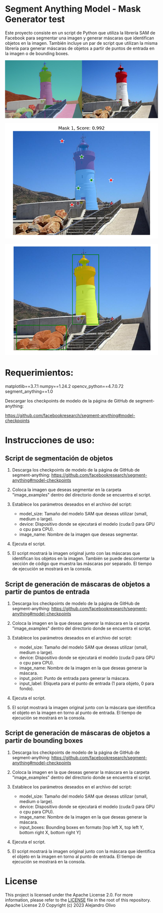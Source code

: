 # Segment Anything Model - Mask Generator test

Este proyecto consiste en un script de Python que utiliza la librería SAM de Facebook para segmentar una imagen y generar máscaras que identifican objetos en la imagen. También incluye un par de script que utilizan la misma librería para generar máscaras de objetos a partir de puntos de entrada en la imagen o de bounding boxes.

![Ejemplo: Faro de Navidad, Cartagena, España](screenshots/example.png)

![Ejemplo: Faro de Navidad, Cartagena, España](screenshots/example-predictor-multiple-points.png)

![Ejemplo: Faro de Navidad, Cartagena, España](screenshots/example-predictor-multiple-boxes.png)

# Requerimientos:

matplotlib==3.7.1
numpy==1.24.2
opencv_python==4.7.0.72
segment_anything==1.0

Descargar los checkpoints de modelo de la página de GitHub de segment-anything:

https://github.com/facebookresearch/segment-anything#model-checkpoints

# Instrucciones de uso:

## Script de segmentación de objetos
1. Descarga los checkpoints de modelo de la página de GitHub de segment-anything: https://github.com/facebookresearch/segment-anything#model-checkpoints

2. Coloca la imagen que deseas segmentar en la carpeta "image_examples" dentro del directorio donde se encuentra el script.

3. Establece los parámetros deseados en el archivo del script:

    - model_size: Tamaño del modelo SAM que deseas utilizar (small, medium o large).
    - device: Dispositivo donde se ejecutará el modelo (cuda:0 para GPU o cpu para CPU).
    - image_name: Nombre de la imagen que deseas segmentar.

4. Ejecuta el script.

5. El script mostrará la imagen original junto con las máscaras que identifican los objetos en la imagen. También se puede descomentar la sección de código que muestra las máscaras por separado. El tiempo de ejecución se mostrará en la consola.

## Script de generación de máscaras de objetos a partir de puntos de entrada
1. Descarga los checkpoints de modelo de la página de GitHub de segment-anything: https://github.com/facebookresearch/segment-anything#model-checkpoints

2. Coloca la imagen en la que deseas generar la máscara en la carpeta "image_examples" dentro del directorio donde se encuentra el script.

3. Establece los parámetros deseados en el archivo del script:

    - model_size: Tamaño del modelo SAM que deseas utilizar (small, medium o large).
    - device: Dispositivo donde se ejecutará el modelo (cuda:0 para GPU o cpu para CPU).
    - image_name: Nombre de la imagen en la que deseas generar la máscara.
    - input_point: Punto de entrada para generar la máscara.
    - input_label: Etiqueta para el punto de entrada (1 para objeto, 0 para fondo).
    
4. Ejecuta el script.

5. El script mostrará la imagen original junto con la máscara que identifica el objeto en la imagen en torno al punto de entrada. El tiempo de ejecución se mostrará en la consola.

## Script de generación de máscaras de objetos a partir de bounding boxes
1. Descarga los checkpoints de modelo de la página de GitHub de segment-anything: https://github.com/facebookresearch/segment-anything#model-checkpoints

2. Coloca la imagen en la que deseas generar la máscara en la carpeta "image_examples" dentro del directorio donde se encuentra el script.

3. Establece los parámetros deseados en el archivo del script:

    - model_size: Tamaño del modelo SAM que deseas utilizar (small, medium o large).
    - device: Dispositivo donde se ejecutará el modelo (cuda:0 para GPU o cpu para CPU).
    - image_name: Nombre de la imagen en la que deseas generar la máscara.
    - input_boxes: Bounding boxes en formato [top left X, top left Y, bottom right X, bottom right Y]
    
4. Ejecuta el script.

5. El script mostrará la imagen original junto con la máscara que identifica el objeto en la imagen en torno al punto de entrada. El tiempo de ejecución se mostrará en la consola.

# License

This project is licensed under the Apache License 2.0. For more information, please refer to the [LICENSE](LICENSE) file in the root of this repository.
Apache License 2.0
Copyright (c) 2023 Alejandro Olivo
